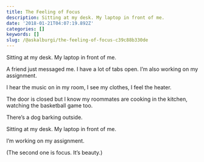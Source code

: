 ```yaml
---
title: The Feeling of Focus
description: Sitting at my desk. My laptop in front of me.
date: '2018-01-21T04:07:19.892Z'
categories: []
keywords: []
slug: /@askalburgi/the-feeling-of-focus-c39c88b330de
---
```


Sitting at my desk. My laptop in front of me.

A friend just messaged me. I have a lot of tabs open. I’m also working on my assignment.

I hear the music on in my room, I see my clothes, I feel the heater.

The door is closed but I know my roommates are cooking in the kitchen, watching the basketball game too.

There’s a dog barking outside.

Sitting at my desk. My laptop in front of me.

I’m working on my assignment.

(The second one is focus. It’s beauty.)